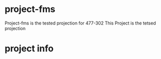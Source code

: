 # project-fms
Project-fms is the tested projection for 477-302 
This Project is the tetsed projection
# project info 
